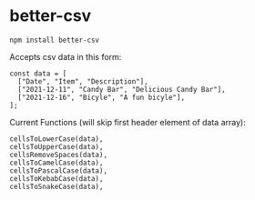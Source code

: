# better-csv

```
npm install better-csv
```
Accepts csv data in this form:

```
const data = [
  ["Date", "Item", "Description"],
  ["2021-12-11", "Candy Bar", "Delicious Candy Bar"],
  ["2021-12-16", "Bicyle", "A fun bicyle"],
];
```

Current Functions (will skip first header element of data array):
```
cellsToLowerCase(data),
cellsToUpperCase(data),
cellsRemoveSpaces(data),
cellsToCamelCase(data),
cellsToPascalCase(data),
cellsToKebabCase(data),
cellsToSnakeCase(data),
```
